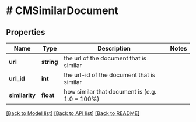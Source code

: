# # CMSimilarDocument

## Properties

Name | Type | Description | Notes
------------ | ------------- | ------------- | -------------
**url** | **string** | the url of the document that is similar |
**url_id** | **int** | the url-id of the document that is similar |
**similarity** | **float** | how similar that document is (e.g. 1.0 &#x3D; 100%) |

[[Back to Model list]](../../README.md#models) [[Back to API list]](../../README.md#endpoints) [[Back to README]](../../README.md)
